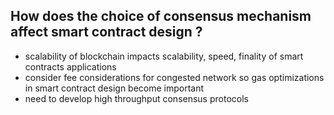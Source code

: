 ## How does the choice of consensus mechanism affect smart contract design ?

- scalability of blockchain impacts scalability, speed, finality of smart contracts applications
- consider fee considerations for congested network so gas optimizations in smart contract design become important
- need to develop high throughput consensus protocols 